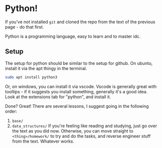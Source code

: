 # Python!

If you've not installed `git` and cloned the repo
from the text of the previous page - do that first.

Python is a programming language, easy to learn and to master idc.

## Setup

The setup for python should be similar to the setup for github.
On ubuntu, install it via the apt thingy in the terminal.

```bash
sudo apt install python3
```

Or, on windows, you can install it via vscode.
Vscode is generally great with tooltips - if it suggests you install something,
generally it's a good idea.
Look at the extensions tab for "python", and install it.

Done? Great!
There are several lessons, I suggest going in the following order:
1. `base/`
2. `data_structures/`
If you're feeling like reading and studying,
just go over the text as you did now.
Otherwise, you can move straight to `<thing>/homework/` to try and do the tasks,
and reverse engineer stuff from the text.
Whatever works.
